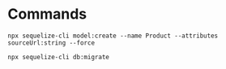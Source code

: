 # Commands

`npx sequelize-cli model:create --name Product --attributes sourceUrl:string --force`

`npx sequelize-cli db:migrate`